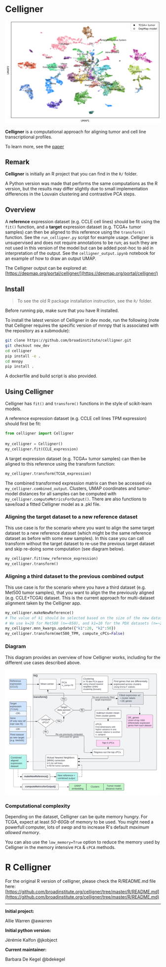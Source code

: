 # Celligner

![](docs/celligner_public22q2.png)

__Celligner__ is a computational approach for aligning tumor and cell line transcriptional profiles.

To learn more, see the [paper](https://www.nature.com/articles/s41467-020-20294-x)

## Remark

__Celligner__ is initially an R project that you can find in the `R/` folder.

A Python version was made that performs the same computations as the R version, but the results may differ slightly due to small implementation differences in the Louvain clustering and contrastive PCA steps.

## Overview

A **reference** expression dataset (e.g. CCLE cell lines) should be fit using the `fit()` function, and a **target** expression dataset (e.g. TCGA+ tumor samples) can then be aligned to this reference using the `transform()` function. See the `run_celligner.py` script for example usage. Celligner is unsupervised and does not require annotations to be run; as such they are not used in this version of the model but can be added post-hoc to aid in interpretation of the output. See the `celligner_output.ipynb` notebook for an example of how to draw an output UMAP.

The Celligner output can be explored at: [https://depmap.org/portal/celligner/](https://depmap.org/portal/celligner/)

## Install

> To see the old R package installation instruction, see the `R/` folder.

Before running pip, make sure that you have R installed.

To install the latest version of Celligner in dev mode, run the following (note that Celligner requires the specific version of mnnpy that is associated with the repository as a submodule):

```bash
git clone https://github.com/broadinstitute/celligner.git
git checkout new_dev
cd celligner
pip install -e .
cd mnnpy 
pip install .
```

A dockerfile and build script is also provided.


## Using Celligner

Celligner has `fit()` and `transform()` functions in the style of scikit-learn models.

A reference expression dataset (e.g. CCLE cell lines TPM expression) should first be fit:

```python
from celligner import Celligner

my_celligner = Celligner()
my_celligner.fit(CCLE_expression)
```

A target expression dataset (e.g. TCGA+ tumor samples) can then be aligned to this reference using the transform function:

```python
my_celligner.transform(TCGA_expression)
```

The combined transformed expression matrix can then be accessed via `my_celligner.combined_output`. Clusters, UMAP coordinates and tumor-model distances for all samples can be computed with `my_celligner.computeMetricsForOutput()`. There are also functions to save/load a fitted Celligner model as a .pkl file.

### Aligning the target dataset to a new reference dataset
This use case is for the scenario where you want to align the same target dataset to a new reference dataset (which might be the same reference dataset as before with some new samples). In this case you can call transform without the target dataset to re-use the previous target dataset and skip re-doing some computation (see diagram below).

```python
my_celligner.fit(new_reference_expression)
my_celligner.transform()
```

### Aligning a third dataset to the previous combined output
This use case is for the scenario where you have a third dataset (e.g. Met500 tumor samples), that you want to align the the previously aligned (e.g. CCLE+TCGA) dataset. This is the current approach for multi-dataset alignment taken by the Celligner app.

```python
my_celligner.makeNewReference()
# The value of k1 should be selected based on the size of the new dataset. 
# We use k=20 for Met500 (n=~850), and k1=10 for the PDX datasets (n=~250-450).
my_celligner.mnn_kwargs.update({"k1":20, "k2":50}) 
my_celligner.transform(met500_TPM, compute_cPCs=False)
```

### Diagram 
This diagram provides an overview of how Celligner works, including for the different use cases described above.

![](docs/celligner_diagram.png)

### Computational complexity

Depending on the dataset, Celligner can be quite memory hungry.
For TCGA, expect at least _50-60Gb_ of memory to be used. You might need a powerfull computer, lots of _swap_ and to increase R's default _maximum allowed memory_.

You can also use the `low_memory=True` option to reduce the memory used by Celligner in the memory intensive `PCA` & `cPCA` methods.


# R Celligner

For the original R version of celligner, please check the R/README.md file here: [https://github.com/broadinstitute.org/celligner/tree/master/R/README.md](https://github.com/broadinstitute.org/celligner/tree/master/R/README.md)

---

__Initial project:__

Allie Warren @awarren

__Initial python version:__

Jérémie Kalfon @jkobject

__Current maintainer:__

Barbara De Kegel @bdekegel

